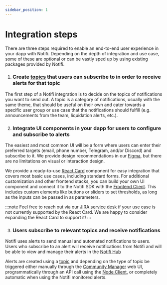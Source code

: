 ```yaml
---
sidebar_position: 1
---
```


# Integration steps

There are three steps required to enable an end-to-end user experience in your dapp with Notifi.
Depending on the depth of integration and use case, some of these are optional or can be vastly sped up by using existing packages provided by Notifi.

1. ### Create [topics](./alerts-in-depth.md#topic) that users can subscribe to in order to receive alerts for that topic

  The first step of a Notifi integration is to decide on the topics of notifications you want to send out. A topic is a category of notifications, usually with the same theme, that should be useful on their own and cater towards a specific user group or use case that the notifications should fulfill (e.g. announcements from the team, liquidation alerts, etc.). 

2. ### Integrate UI components in your dapp for users to configure and subscribe to alerts

  The easiest and most common UI will be a form where users can enter their preferred targets (email, phone number, Telegram, and/or Discord) and subscribe to it.
  We provide design recommendations in our [Figma](https://www.figma.com/design/GotqBWyzrRKbZpSmMeouer/Notification-Card---External-File?node-id=1795-3876&p=f&t=V2qGuMvlIXJeK41Q-0), but there are no limitations on visual or interaction design.

  We provide a ready-to-use [React Card](../getting-started.md) component for easy integration that covers most basic use cases, including standard forms.
  For additional customization and other frontend stacks, you can build your own UI component and connect it to the Notifi SDK with the [Frontend Client](../alert-subscribe/frontend-client). This includes custom elements like buttons or sliders to set thresholds, as long as the inputs can be passed in as parameters.

  :::note
  Feel free to reach out via our [JIRA service desk](https://notifi.atlassian.net/servicedesk/customer/portals)
  if your use case is not currently supported by the React Card. We are happy to consider expanding the React Card to support it!
  :::

3. ### Users subscribe to relevant topics and receive notifications

  Notifi uses alerts to send manual and automated notifications to users. Users who subscribe to an alert will receive notifications from Notifi and will be able to view and manage their alerts in the [Notifi Hub](../for-users/index.md)

  Alerts are created using a [topic](./alerts-in-depth.md#topic) and depending on the type of topic be triggered either manually through the [Community Manager](../alert-trigger/admin-portal/) web UI, programmatically through an API call using the [Node Client](../alert-trigger/node-client/), or completely automatic when using the Notifi monitored alerts.
  

